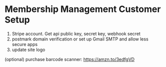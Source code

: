 # Membership Management Customer Setup
1. Stripe account. Get api public key, secret key, webhook secret
2. postmark domain verification or set up Gmail SMTP and allow less secure apps
3. update site logo

(optional) purchase barcode scanner: https://amzn.to/3edfgVD